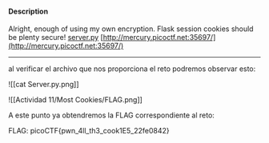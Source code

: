 

#### Description

Alright, enough of using my own encryption. Flask session cookies should be plenty secure! [server.py](https://mercury.picoctf.net/static/1e4bd835ad3e7fe776d49e7b8cc280c1/server.py) [http://mercury.picoctf.net:35697/](http://mercury.picoctf.net:35697/)

---

al verificar el archivo que nos proporciona el reto podremos observar esto:

![[cat Server.py.png]]


![[Actividad 11/Most Cookies/FLAG.png]]


A este punto ya obtendremos la FLAG correspondiente al reto:

FLAG:
picoCTF{pwn_4ll_th3_cook1E5_22fe0842}